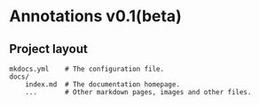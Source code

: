 # Annotations v0.1(beta)

## Project layout

    mkdocs.yml    # The configuration file.
    docs/
        index.md  # The documentation homepage.
        ...       # Other markdown pages, images and other files.
